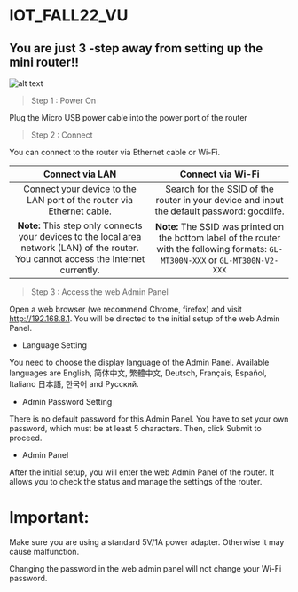 # IOT_FALL22_VU
## You are just 3 -step away from setting up the mini router!!

![alt text](https://static.gl-inet.com/docs/en/3/setup/mini_router/first_time_setup/router.jpg)

>Step 1 : Power On

  Plug the Micro USB power cable into the power port of the router

>Step 2 : Connect

  You can connect to the router via Ethernet cable or Wi-Fi.


|**Connect via LAN**                 | **Connect via Wi-Fi**  | 
| :--------------------------------------------:| :-----------------:  | 
| Connect your device to the LAN port of the router via Ethernet cable.| Search for the SSID of the router in your device and input the default password: goodlife.|
| **Note:** This step only connects your devices to the local area network (LAN) of the router. You cannot access the Internet currently.  | **Note:** The SSID was printed on the bottom label of the router with the following formats: `GL-MT300N-XXX` or `GL-MT300N-V2-XXX`

>Step 3 : Access the web Admin Panel

Open a web browser (we recommend Chrome, firefox) and visit http://192.168.8.1. You will be directed to the initial setup of the web Admin Panel.
                                                                          
- Language Setting 

You need to choose the display language of the Admin Panel. Available languages are English, 简体中文, 繁體中文, Deutsch, Français, Español, Italiano 日本語, 한국어 and Русский.

- Admin Password Setting

There is no default password for this Admin Panel. You have to set your own password, which must be at least 5 characters. Then, click Submit to proceed.

- Admin Panel

After the initial setup, you will enter the web Admin Panel of the router. It allows you to check the status and manage the settings of the router.





# Important:
Make sure you are using a standard 5V/1A power adapter. Otherwise it may cause malfunction.

Changing the password in the web admin panel will not change your Wi-Fi password.
